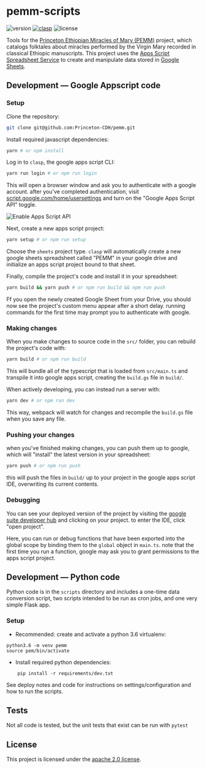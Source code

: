 # pemm-scripts
![version](https://img.shields.io/github/package-json/v/Princeton-CDH/pemm-scripts)
[![clasp](https://img.shields.io/badge/built%20with-clasp-4285f4.svg)](https://github.com/google/clasp)
![license](https://img.shields.io/github/license/Princeton-CDH/pemm-scripts)

Tools for the [Princeton Ethiopian Miracles of Mary (PEMM)](https://cdh.princeton.edu/projects/ethiopian-miracles-mary-project/)
project, which catalogs folktales about miracles performed by the Virgin Mary
recorded in classical Ethiopic manuscripts. This project uses the [Apps Script Spreadsheet Service](https://developers.google.com/apps-script/reference/spreadsheet/) to create and manipulate data stored in [Google Sheets](https://docs.google.com/spreadsheets/).

## Development — Google Appscript code
### Setup

Clone the repository:
```sh
git clone git@github.com:Princeton-CDH/pemm.git
```
Install required javascript dependencies:
```sh
yarn # or npm install
```
Log in to `clasp`, the google apps script CLI:
```sh
yarn run login # or npm run login
```
This will open a browser window and ask you to authenticate with a google
account. after you've completed authentication, visit [script.google.com/home/usersettings](https://script.google.com/home/usersettings)
and turn on the "Google Apps Script API" toggle.

![Enable Apps Script API](https://user-images.githubusercontent.com/744973/54870967-a9135780-4d6a-11e9-991c-9f57a508bdf0.gif)

Next, create a new apps script project:
```sh
yarn setup # or npm run setup
```
Choose the `sheets` project type. `clasp` will automatically create a new
google sheets spreadsheet called "PEMM" in your google drive and initialize
an apps script project bound to that sheet.

Finally, compile the project's code and install it in your spreadsheet:
```sh
yarn build && yarn push # or npm run build && npm run push
```

Ff you open the newly created Google Sheet from your Drive, you should now
see the project's custom menu appear after a short delay. running commands for
the first time may prompt you to authenticate with google.

### Making changes

When you make changes to source code in the `src/` folder, you can rebuild the
project's code with:
```sh
yarn build # or npm run build
```
This will bundle all of the typescript that is loaded from `src/main.ts` and
transpile it into google apps script, creating the `build.gs` file in `build/`.

When actively developing, you can instead run a server with:
```sh
yarn dev # or npm run dev
```
This way, webpack will watch for changes and recompile the `build.gs` file
when you save any file.

### Pushing your changes

when you've finished making changes, you can push them up to google, which will
"install" the latest version in your spreadsheet:
```sh
yarn push # or npm run push
```
this will push the files in `build/` up to your project in the google apps
script IDE, overwriting its current contents.

### Debugging

You can see your deployed version of the project by
visiting the [google suite developer hub](https://script.google.com/home) and
clicking on your project. to enter the IDE, click "open project".

Here, you can run or debug functions that have been exported into the global
scope by binding them to the `global` object in `main.ts`. note that the first
time you run a function, google may ask you to grant permissions to the apps
script project.


## Development — Python code

Python code is in the `scripts` directory and includes a one-time data
conversion script, two scripts intended to be run as cron jobs,
and one very simple Flask app.

### Setup

- Recommended: create and activate a python 3.6 virtualenv:
```
python3.6 -m venv pemm
source pem/bin/activate
```
- Install required python dependencies:
```
    pip install -r requirements/dev.txt
```

See deploy notes and code for instructions on settings/configuration
and how to run the scripts.

## Tests

Not all code is tested, but the unit tests that exist can be run with `pytest`

## License
This project is licensed under the [apache 2.0 license](https://github.com/Princeton-CDH/pemm-scripts/blob/master/LICENSE).
